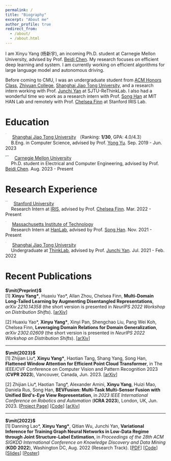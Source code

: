 ```yaml
---
permalink: /
title: "Biography"
excerpt: "About me"
author_profile: true
redirect_from: 
  - /about/
  - /about.html
---
```


I am Xinyu Yang (杨新宇), an incoming Ph.D. student at Carnegie Mellon University, advised by Prof. [Beidi Chen](https://www.andrew.cmu.edu/user/beidic/). My research focuses on efficient deep learning and system. I am currently working on efficient algorithms for large language model and autonomous driving. 

Before coming to CMU, I was an undergraduate student from [ACM Honors Class](https://acm.sjtu.edu.cn/home), [Zhiyuan College](http://zhiyuan.sjtu.edu.cn/), [Shanghai Jiao Tong University](https://en.sjtu.edu.cn/), and  a research intern working with Prof. [Junchi Yan](https://thinklab.sjtu.edu.cn/) at SJTU-ReThinkLab. I also had a wonderful time wo work as a research intern with Prof. [Song Han](https://songhan.mit.edu/) at MIT HAN Lab and remotely with Prof. [Chelsea Finn](https://ai.stanford.edu/~cbfinn/) at Stanford IRIS Lab. 

# Education

<img src="/Users/malachite/Desktop/ACM/personal/Hanyuezhuohua.github.io/images/sjtu.png" alt="sjtu" style="zoom:9%; float: left" />&emsp; [Shanghai Jiao Tong University](http://en.sjtu.edu.cn/) （Ranking: **1/30**, GPA: 4.0/4.3）   
&emsp; B.Eng. in Computer Science, advised by Prof. [Yong Yu](http://www.cs.sjtu.edu.cn/en/PeopleDetail.aspx?id=140). Sep. 2019 - Jun. 2023

<img src="/Users/malachite/Desktop/ACM/personal/Hanyuezhuohua.github.io/images/cmu.png" alt="cmu" style="zoom:24%; float: left" />&emsp; [Carnegie Mellon University](https://www.cmu.edu/)    
&emsp; Ph.D. student in Electrical and Computer Engineering, advised by Prof. [Beidi Chen](https://www.andrew.cmu.edu/user/beidic/). Aug. 2023 - Present

# Research Experience

<img src="/Users/malachite/Desktop/ACM/personal/Hanyuezhuohua.github.io/images/stanford3.png" alt="stanford" style="zoom:11.4%; float: left" />&emsp; [Stanford University](https://www.stanford.edu/)  
&emsp; Research Intern at [IRIS](https://irislab.stanford.edu/), advised by Prof. [Chelsea Finn](https://ai.stanford.edu/~cbfinn/). Mar. 2022 - Present

<img src="/Users/malachite/Desktop/ACM/personal/Hanyuezhuohua.github.io/images/mit2.png" alt="mit" style="zoom:9%; float: left" />&emsp; [Massachusetts Institute of Technology](https://www.mit.edu/)  
&emsp; Research Intern at [HanLab](https://hanlab.mit.edu/), advised by Prof. [Song Han](https://songhan.mit.edu/). Nov. 2021 - Present

<img src="/Users/malachite/Desktop/ACM/personal/Hanyuezhuohua.github.io/images/sjtu.png" alt="sjtu" style="zoom:9%; float: left" />&emsp; [Shanghai Jiao Tong University](http://en.sjtu.edu.cn/)  
&emsp; Undergraduate at [ThinkLab](https://thinklab.sjtu.edu.cn/), advised by Prof. [Junchi Yan](https://thinklab.sjtu.edu.cn/). Jul. 2021 - Feb. 2022

# Recent Publications

**$\mit{Preprint}$**  
[1]  **Xinyu Yang\***, Huaxiu Yao\*, Allan Zhou, Chelsea Finn, **Multi-Domain Long-Tailed Learning by Augmenting Disentangled Representations**, *arXiv 2210.14358* (the short version is presented in *NeurIPS 2022 Workshop on Distribution Shifts*). [[arXiv](https://arxiv.org/abs/2210.14358)]

[2] Huaxiu Yao\*, **Xinyu Yang\***, Xinyi Pan, Shengchao Liu, Pang Wei Koh, Chelsea Finn, **Leveraging Domain Relations for Domain Generalization**, *arXiv 2302.02609*  (the short version is presented in *NeurIPS 2022 Workshop on Distribution Shifts*). [[arXiv](https://arxiv.org/abs/2302.02609)]

***

**$\mit{2023}$**   
[1] Zhijian Liu\*, **Xinyu Yang\***, Haotian Tang, Shang Yang, Song Han, **Flattened Window Attention for Efficient Point Cloud Transformer**, in The IEEE/CVF Conference on Computer Vision and Pattern Recognition 2023 (**CVPR 2023**), Vancouver, Canada, Jun. 2023. [[arXiv](https://arxiv.org/abs/2301.08739)]

[2] Zhijian Liu\*, Haotian Tang\*, Alexander Amini, **Xinyu Yang**, Huizi Mao, Daniela Rus, Song Han, **BEVFusion: Multi-Task Multi-Sensor Fusion with Unified Bird's-Eye View Representation**, in *2023 IEEE International Conference on Robotics and Automation* (**ICRA 2023**), London, UK, Jun. 2023. [[Project Page](https://bevfusion.mit.edu/)] [[Code](https://github.com/mit-han-lab/bevfusion)] [[arXiv](https://arxiv.org/abs/2205.13542)]   

***

**$\mit{2022}$**    
[1] Danning Lao\*, **Xinyu Yang\***, Qitian Wu, Junchi Yan, **Variational Inference for Training Graph Neural Networks in Low-Data Regime through Joint Structure-Label Estimation**, in *Proceedings of the 28th ACM SIGKDD International Conference on Knowledge Discovery and Data Mining* (**KDD 2022**), Washington DC, Aug. 2022 (Research Track). [[PDF](https://drive.google.com/file/d/1pA7xqpCt5MYxg2T8P6p9Mw8mg5mZ3LJV/view?usp=sharing)] [[Code](https://github.com/Thinklab-SJTU/WSGNN)] [[Slides](https://docs.google.com/presentation/d/1epb6Y3UGBj8_kRRCdnHc5C4wvUP3Ab2I/edit?usp=sharing&ouid=108762545294120972603&rtpof=true&sd=true)] [[Poster](https://docs.google.com/presentation/d/1WbIIvfnrBTviuIzHx9j69krNONwXqhyU/edit?usp=sharing&ouid=108762545294120972603&rtpof=true&sd=true)]
